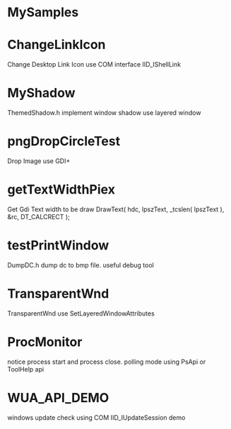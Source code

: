 # MySamples

# ChangeLinkIcon	
Change Desktop Link Icon use COM interface IID_IShellLink

# MyShadow
ThemedShadow.h implement window shadow use layered window

# pngDropCircleTest
Drop Image use GDI+

# getTextWidthPiex
Get Gdi Text width to be draw
DrawText( hdc, lpszText, _tcslen( lpszText ), &rc, DT_CALCRECT );

# testPrintWindow
DumpDC.h dump dc to bmp file. useful debug tool

# TransparentWnd
TransparentWnd use SetLayeredWindowAttributes

# ProcMonitor
notice process start and process close.
polling mode using PsApi or ToolHelp api

# WUA_API_DEMO
windows update check using COM IID_IUpdateSession demo